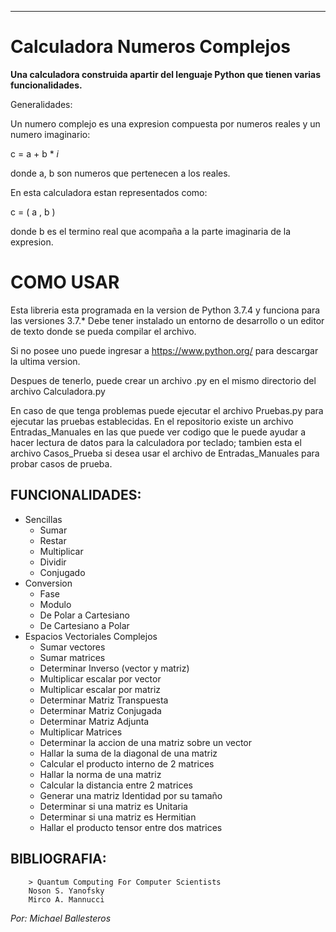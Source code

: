 ---------------------------------------
# Calculadora Numeros Complejos

**Una calculadora construida apartir del lenguaje Python que tienen varias funcionalidades.**

Generalidades:

Un numero complejo es una expresion compuesta por numeros reales y un numero imaginario:

c = a + b * *i*


donde a, b son numeros que pertenecen a los reales.

En esta calculadora estan representados como:


c = ( a , b )


donde b es el termino real que acompaña a la parte imaginaria de la expresion.

# COMO USAR

Esta libreria esta programada en la version de Python 3.7.4 y funciona para las versiones 3.7.* 
Debe tener instalado un entorno de desarrollo o un editor de texto donde se pueda compilar el archivo.

Si no posee uno puede ingresar a https://www.python.org/ para descargar la ultima version.


Despues de tenerlo, puede crear un archivo .py en el mismo directorio del archivo Calculadora.py

En caso de que tenga problemas puede ejecutar el archivo Pruebas.py para ejecutar las pruebas establecidas.
En el repositorio existe un archivo Entradas_Manuales en las que puede ver codigo que le puede ayudar a hacer lectura de datos para la calculadora por teclado; tambien esta el archivo Casos_Prueba si desea usar el archivo de Entradas_Manuales para probar casos de prueba.

## FUNCIONALIDADES:
* Sencillas
    - Sumar
    - Restar
    - Multiplicar
    - Dividir
    - Conjugado
* Conversion
    - Fase
    - Modulo
    - De Polar a Cartesiano
    - De Cartesiano a Polar
* Espacios Vectoriales Complejos
    - Sumar vectores
    - Sumar matrices
    - Determinar Inverso (vector y matriz)
    - Multiplicar escalar por vector
    - Multiplicar escalar por matriz
    - Determinar Matriz Transpuesta
    - Determinar Matriz Conjugada
    - Determinar Matriz Adjunta
    - Multiplicar Matrices
    - Determinar la accion de una matriz sobre un vector
    - Hallar la suma de la diagonal de una matriz
    - Calcular el producto interno de 2 matrices
    - Hallar la norma de una matriz
    - Calcular la distancia entre 2 matrices
    - Generar una matriz Identidad por su tamaño
    - Determinar si una matriz es Unitaria
    - Determinar si una matriz es Hermitian
    - Hallar el producto tensor entre dos matrices
    
    
## BIBLIOGRAFIA:


        > Quantum Computing For Computer Scientists 
        Noson S. Yanofsky 
        Mirco A. Mannucci
    
    
    
*Por: Michael Ballesteros*
